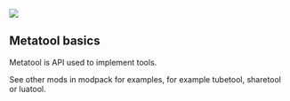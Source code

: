 ![](https://byob.yarr.is/S-S-X/metatool/metatool-coverage)

## Metatool basics

Metatool is API used to implement tools.

See other mods in modpack for examples, for example tubetool, sharetool or luatool.
